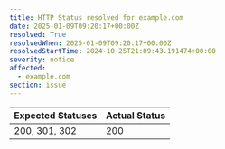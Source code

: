 ```yaml
---
title: HTTP Status resolved for example.com
date: 2025-01-09T09:20:17+00:00Z
resolved: True
resolvedWhen: 2025-01-09T09:20:17+00:00Z
resolvedStartTime: 2024-10-25T21:09:43.191474+00:00
severity: notice
affected:
  - example.com
section: issue
---
```


| Expected Statuses | Actual Status  |
|-------------------|----------------|
| 200, 301, 302 | 200 |
